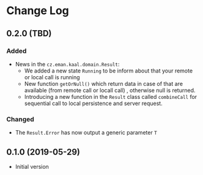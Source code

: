 Change Log
==========

## 0.2.0 (TBD)

### Added
- News in the `cz.eman.kaal.domain.Result`:
    - We added a new state `Running` to be inform about that your remote or local call is running
    - New function `getOrNull()` which return data in case of that are available (from remote call or locall call)
    , otherwise null is returned.
    - Introducing a new function in the `Result` class called `combineCall` for sequential call to local persistence 
    and server request.
  
### Changed
- The `Result.Error` has now output a generic parameter `T`

## 0.1.0 (2019-05-29)
- Initial version